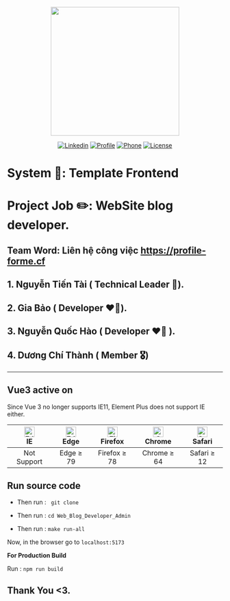 <p align="center"><a href="https://profile-forme.cf/" target="_blank"><img src="https://res.cloudinary.com/ecommerce2021/image/upload/v1659065987/avatar/logo_begsn1.png" width="300"></a></p>

<p align="center">
<a href="https://www.linkedin.com/in/tai-nguyen-tien-787545213/"><img src="https://img.icons8.com/color/48/000000/linkedin-circled--v1.png" alt="Linkedin"></a>
<a href="https://profile-forme.surge.sh"><img src="https://img.icons8.com/color/48/000000/internet--v1.png" alt="Profile"></a>
<a href="tel:0798805741"><img src="https://img.icons8.com/color/48/000000/apple-phone.png" alt="Phone"></a>
<a href = "mailto:nguyentientai10@gmail.com"><img src="https://img.icons8.com/fluency/48/000000/send-mass-email.png" alt="License"></a>
</p>

# System 🤖: Template Frontend

# Project Job ✏️: WebSite blog developer.

## Team Word: Liên hệ công việc https://profile-forme.cf

## 1. Nguyễn Tiến Tài ( Technical Leader 🚩).

## 2. Gia Bảo ( Developer ❤️‍🔥).

## 3. Nguyễn Quốc Hào ( Developer ❤️‍🔥 ).

## 4. Dương Chí Thành ( Member 🎖️)
___

## Vue3 active on 

Since Vue 3 no longer supports IE11, Element Plus does not support IE either.

| [<img src="https://raw.githubusercontent.com/alrra/browser-logos/master/src/edge/edge_48x48.png" alt=" Edge" width="24px" height="24px" />](http://godban.github.io/browsers-support-badges/)</br>IE | [<img src="https://raw.githubusercontent.com/alrra/browser-logos/master/src/edge/edge_48x48.png" alt=" Edge" width="24px" height="24px" />](http://godban.github.io/browsers-support-badges/)</br>Edge | [<img src="https://raw.githubusercontent.com/alrra/browser-logos/master/src/firefox/firefox_48x48.png" alt="Firefox" width="24px" height="24px" />](http://godban.github.io/browsers-support-badges/)</br>Firefox | [<img src="https://raw.githubusercontent.com/alrra/browser-logos/master/src/chrome/chrome_48x48.png" alt="Chrome" width="24px" height="24px" />](http://godban.github.io/browsers-support-badges/)</br>Chrome | [<img src="https://raw.githubusercontent.com/alrra/browser-logos/master/src/safari/safari_48x48.png" alt="Safari" width="24px" height="24px" />](http://godban.github.io/browsers-support-badges/)</br>Safari |
| :--------------------------------------------------------------------------------------------------------------------------------------------------------------------------------------------------: | :----------------------------------------------------------------------------------------------------------------------------------------------------------------------------------------------------: | :---------------------------------------------------------------------------------------------------------------------------------------------------------------------------------------------------------------: | :-----------------------------------------------------------------------------------------------------------------------------------------------------------------------------------------------------------: | :-----------------------------------------------------------------------------------------------------------------------------------------------------------------------------------------------------------: |
|                                                                                             Not Support                                                                                              |                                                                                            Edge ≥ 79                                                                                             |                                                                                                  Firefox ≥ 78                                                                                                  |                                                                                                Chrome ≥ 64                                                                                                |                                                                                                Safari ≥ 12  

## Run source code

- Then run : <code> git clone <link> </code>

- Then run : <code>cd Web_Blog_Developer_Admin</code>

- Then run : <code>make run-all</code>

Now, in the browser go to <code>localhost:5173</code>

**For Production Build**

Run : <code>npm run build</code>

## Thank You <3.
